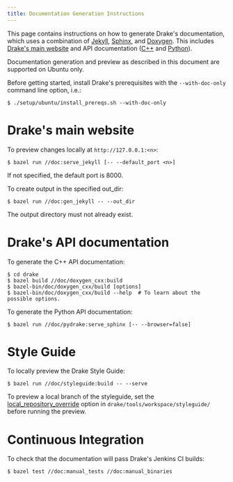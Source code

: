 ```yaml
---
title: Documentation Generation Instructions
---
```


This page contains instructions on how to generate Drake's documentation,
which uses a combination of
[Jekyll](https://jekyllrb.com/),
[Sphinx](http://www.sphinx-doc.org/en/stable/index.html), and
[Doxygen](https://www.doxygen.nl/index.html).
This includes [Drake's main website](https://drake.mit.edu/) and
API documentation
([C++](https://drake.mit.edu/doxygen_cxx/index.html) and
[Python](https://drake.mit.edu/pydrake/index.html)).


Documentation generation and preview as described in this document are
supported on Ubuntu only.

Before getting started, install Drake's prerequisites with the
``--with-doc-only`` command line option, i.e.:

```
$ ./setup/ubuntu/install_prereqs.sh --with-doc-only
```

# Drake's main website

To preview changes locally at ``http://127.0.0.1:<n>``:

```
$ bazel run //doc:serve_jekyll [-- --default_port <n>]
```

If not specified, the default port is 8000.

To create output in the specified out_dir:

```
$ bazel run //doc:gen_jekyll -- --out_dir
```

The output directory must not already exist.

# Drake's API documentation

To generate the C++ API documentation:

```
$ cd drake
$ bazel build //doc/doxygen_cxx:build
$ bazel-bin/doc/doxygen_cxx/build [options]
$ bazel-bin/doc/doxygen_cxx/build --help  # To learn about the possible options.
```

To generate the Python API documentation:

```
$ bazel run //doc/pydrake:serve_sphinx [-- --browser=false]
```

# Style Guide

To locally preview the Drake Style Guide:

```
$ bazel run //doc/styleguide:build -- --serve
```

To preview a local branch of the styleguide, set the
[local_repository_override](https://github.com/RobotLocomotion/drake/blob/master/tools/workspace/README.md#exploring-github_archive-changes-from-a-local-clone)
option in ``drake/tools/workspace/styleguide/`` before running the preview.

# Continuous Integration

To check that the documentation will pass Drake's Jenkins CI builds:

```
$ bazel test //doc:manual_tests //doc:manual_binaries
```
